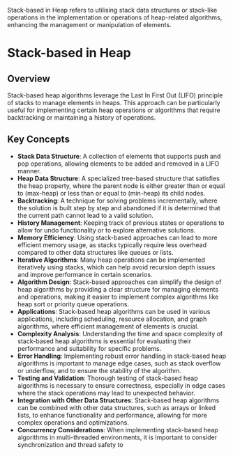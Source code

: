 Stack-based in Heap refers to utilising stack data structures or stack-like operations in the implementation or operations of heap-related algorithms, enhancing the management or manipulation of elements.

# Stack-based in Heap
## Overview
Stack-based heap algorithms leverage the Last In First Out (LIFO) principle of stacks to manage elements in heaps. This approach can be particularly useful for implementing certain heap operations or algorithms that require backtracking or maintaining a history of operations.
## Key Concepts
- **Stack Data Structure**: A collection of elements that supports push and pop operations, allowing elements to be added and removed in a LIFO manner.
- **Heap Data Structure**: A specialized tree-based structure that satisfies the heap property, where the parent node is either greater than or equal to (max-heap) or less than or equal to (min-heap) its child nodes.
- **Backtracking**: A technique for solving problems incrementally, where the solution is built step by step and abandoned if it is determined that the current path cannot lead to a valid solution.
- **History Management**: Keeping track of previous states or operations to allow for undo functionality or to explore alternative solutions.
- **Memory Efficiency**: Using stack-based approaches can lead to more efficient memory usage, as stacks typically require less overhead compared to other data structures like queues or lists.
- **Iterative Algorithms**: Many heap operations can be implemented iteratively using stacks, which can help avoid recursion depth issues and improve performance in certain scenarios.
- **Algorithm Design**: Stack-based approaches can simplify the design of heap algorithms by providing a clear structure for managing elements and operations, making it easier to implement complex algorithms like heap sort or priority queue operations.
- **Applications**: Stack-based heap algorithms can be used in various applications, including scheduling, resource allocation, and graph algorithms, where efficient management of elements is crucial.
- **Complexity Analysis**: Understanding the time and space complexity of stack-based heap algorithms is essential for evaluating their performance and suitability for specific problems.
- **Error Handling**: Implementing robust error handling in stack-based heap algorithms is important to manage edge cases, such as stack overflow or underflow, and to ensure the stability of the algorithm.
- **Testing and Validation**: Thorough testing of stack-based heap algorithms is necessary to ensure correctness, especially in edge cases where the stack operations may lead to unexpected behavior.
- **Integration with Other Data Structures**: Stack-based heap algorithms can be combined with other data structures, such as arrays or linked lists, to enhance functionality and performance, allowing for more complex operations and optimizations.
- **Concurrency Considerations**: When implementing stack-based heap algorithms in multi-threaded environments, it is important to consider synchronization and thread safety to
